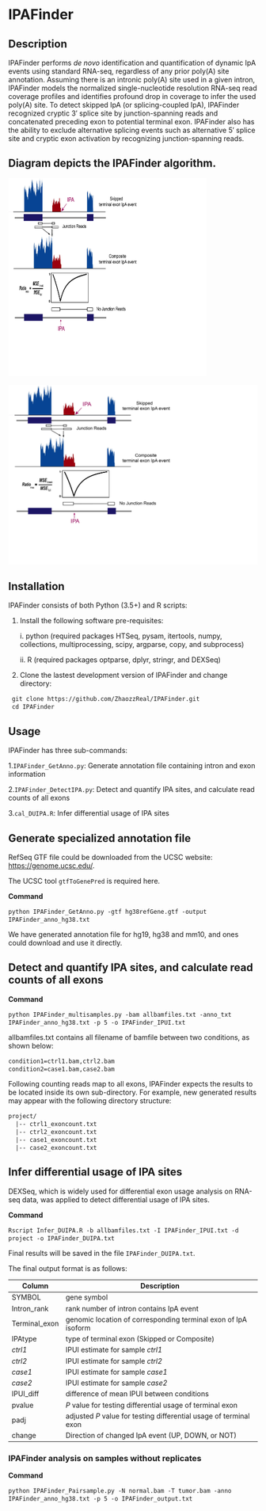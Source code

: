 # IPAFinder



## Description

IPAFinder performs *de novo* identification and quantification of dynamic IpA events using standard RNA-seq, regardless of any prior poly(A) site annotation. Assuming there is an intronic poly(A) site used in a given intron, IPAFinder models the normalized single-nucleotide resolution RNA-seq read coverage profiles and identifies profound drop in coverage to infer the used poly(A) site. To detect skipped IpA (or splicing-coupled IpA), IPAFinder recognized cryptic 3′ splice site by junction-spanning reads and concatenated preceding exon to potential terminal exon. IPAFinder also has the ability to exclude alternative splicing events such as alternative 5′ splice site and cryptic exon activation by recognizing junction-spanning reads.



##  Diagram depicts the IPAFinder algorithm. 

<img src="https://github.com/ZhaozzReal/IPAFinder/blob/master/IPAFinder_diagram.jpg" width="400" height="400"/>

![Sketch](https://github.com/ZhaozzReal/IPAFinder/blob/master/IPAFinder_diagram.jpg)



## Installation

IPAFinder consists of both Python (3.5+) and R scripts:

1. Install the following software pre-requisites:

   i. python (required packages HTSeq, pysam, itertools, numpy, collections, multiprocessing, scipy, argparse, copy, and subprocess)

   ii. R (required packages optparse, dplyr, stringr, and DEXSeq)

2. Clone the lastest development version of IPAFinder and change directory:

 ```
  git clone https://github.com/ZhaozzReal/IPAFinder.git
  cd IPAFinder
 ```



## Usage 

IPAFinder has three sub-commands:

1.```IPAFinder_GetAnno.py```: Generate annotation file containing intron and exon information

2.```IPAFinder_DetectIPA.py```: Detect and quantify IPA sites, and calculate read counts of all exons

3.```cal_DUIPA.R```: Infer differential usage of IPA sites



## Generate specialized annotation file

RefSeq GTF file could be downloaded from the UCSC website: https://genome.ucsc.edu/.

The UCSC tool ```gtfToGenePred``` is required here.

**Command**

```
python IPAFinder_GetAnno.py -gtf hg38refGene.gtf -output IPAFinder_anno_hg38.txt
```

We have generated annotation file for hg19, hg38 and mm10, and ones could download and use it directly.



## Detect and quantify IPA sites, and calculate read counts of all exons

**Command**

```
python IPAFinder_multisamples.py -bam allbamfiles.txt -anno_txt IPAFinder_anno_hg38.txt -p 5 -o IPAFinder_IPUI.txt
```

allbamfiles.txt contains all filename of bamfile between two conditions, as shown below:

```
condition1=ctrl1.bam,ctrl2.bam 
condition2=case1.bam,case2.bam
```

Following counting reads map to all exons, IPAFinder expects the results to be located inside its own sub-directory. For example, new generated results may appear with the following directory structure:

```
project/
  |-- ctrl1_exoncount.txt
  |-- ctrl2_exoncount.txt
  |-- case1_exoncount.txt
  |-- case2_exoncount.txt
```



## Infer differential usage of IPA sites

DEXSeq, which is widely used for differential exon usage analysis on RNA-seq data, was applied to detect differential usage of IPA sites.

**Command**

```
Rscript Infer_DUIPA.R -b allbamfiles.txt -I IPAFinder_IPUI.txt -d project -o IPAFinder_DUIPA.txt
```

Final results will be saved in the file ```IPAFinder_DUIPA.txt```.

The final output format is as follows:

| Column        | Description                                                  |
| ------------- | ------------------------------------------------------------ |
| SYMBOL        | gene symbol                                                  |
| Intron_rank   | rank number of intron contains IpA event                     |
| Terminal_exon | genomic location of corresponding terminal exon of IpA isoform |
| IPAtype       | type of terminal exon (Skipped or Composite)                 |
| *ctrl1*       | IPUI estimate for sample *ctrl1*                             |
| *ctrl2*       | IPUI estimate for sample *ctrl2*                             |
| *case1*       | IPUI estimate for sample *case1*                             |
| *case2*       | IPUI estimate for sample *case2*                             |
| IPUI_diff     | difference of mean IPUI between conditions                   |
| pvalue        | *P* value for testing differential usage of terminal exon    |
| padj          | adjusted *P* value for testing differential usage of terminal exon |
| change        | Direction of changed IpA event (UP, DOWN, or NOT)            |





### IPAFinder analysis on samples without replicates 

**Command**

 ```
 python IPAFinder_Pairsample.py -N normal.bam -T tumor.bam -anno IPAFinder_anno_hg38.txt -p 5 -o IPAFinder_output.txt
 ```

